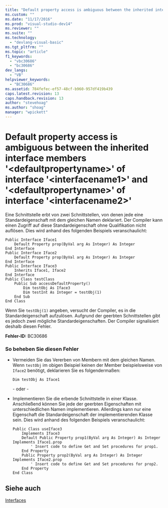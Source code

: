 ```yaml
---
title: "Default property access is ambiguous between the inherited interface members &#39;&lt;defaultpropertyname&gt;&#39; of interface &#39;&lt;interfacename1&gt;&#39; and &#39;&lt;defaultpropertyname&gt;&#39; of interface &#39;&lt;interfacename2&gt;&#39; | Microsoft Docs"
ms.custom: ""
ms.date: "11/17/2016"
ms.prod: "visual-studio-dev14"
ms.reviewer: ""
ms.suite: ""
ms.technology: 
  - "devlang-visual-basic"
ms.tgt_pltfrm: ""
ms.topic: "article"
f1_keywords: 
  - "vbc30686"
  - "bc30686"
dev_langs: 
  - "VB"
helpviewer_keywords: 
  - "BC30686"
ms.assetid: 784fefec-ef57-48cf-b960-957df419b439
caps.latest.revision: 13
caps.handback.revision: 13
author: "stevehoag"
ms.author: "shoag"
manager: "wpickett"
---
```

# Default property access is ambiguous between the inherited interface members &#39;&lt;defaultpropertyname&gt;&#39; of interface &#39;&lt;interfacename1&gt;&#39; and &#39;&lt;defaultpropertyname&gt;&#39; of interface &#39;&lt;interfacename2&gt;&#39;
Eine Schnittstelle erbt von zwei Schnittstellen, von denen jede eine Standardeigenschaft mit dem gleichen Namen deklariert.  Der Compiler kann einen Zugriff auf diese Standardeigenschaft ohne Qualifikation nicht auflösen.  Dies wird anhand des folgenden Beispiels veranschaulicht:  
  
```  
Public Interface Iface1  
    Default Property prop(ByVal arg As Integer) As Integer  
End Interface  
Public Interface Iface2  
    Default Property prop(ByVal arg As Integer) As Integer  
End Interface  
Public Interface Iface3  
    Inherits Iface1, Iface2  
End Interface  
Public Class testClass  
    Public Sub accessDefaultProperty()  
        Dim testObj As Iface3  
        Dim testInt As Integer = testObj(1)  
    End Sub  
End Class  
```  
  
 Wenn Sie `testObj(1)` angeben, versucht der Compiler, es in die Standardeigenschaft aufzulösen.  Aufgrund der geerbten Schnittstellen gibt es jedoch zwei mögliche Standardeigenschaften. Der Compiler signalisiert deshalb diesen Fehler.  
  
 **Fehler\-ID:** BC30686  
  
### So beheben Sie diesen Fehler  
  
-   Vermeiden Sie das Vererben von Membern mit dem gleichen Namen.  Wenn `testObj` im obigen Beispiel keinen der Member beispielsweise von `Iface2` benötigt, deklarieren Sie es folgendermaßen:  
  
    ```  
    Dim testObj As Iface1  
    ```  
  
     \- oder \-  
  
-   Implementieren Sie die erbende Schnittstelle in einer Klasse.  Anschließend können Sie jede der geerbten Eigenschaften mit unterschiedlichen Namen implementieren.  Allerdings kann nur eine Eigenschaft die Standardeigenschaft der implementierenden Klasse sein.  Dies wird anhand des folgenden Beispiels veranschaulicht:  
  
    ```  
    Public Class useIface3  
        Implements Iface3  
        Default Public Property prop1(ByVal arg As Integer) As Integer Implements Iface1.prop  
            ' Insert code to define Get and Set procedures for prop1.  
        End Property  
        Public Property prop2(ByVal arg As Integer) As Integer Implements Iface2.prop  
            ' Insert code to define Get and Set procedures for prop2.  
        End Property  
    End Class  
    ```  
  
## Siehe auch  
 [Interfaces](../../../visual-basic/programming-guide/language-features/interfaces/index.md)